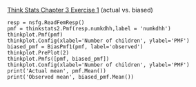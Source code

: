 [Think Stats Chapter 3 Exercise 1](http://greenteapress.com/thinkstats2/html/thinkstats2004.html#toc31) (actual vs. biased)

```
resp = nsfg.ReadFemResp()
pmf = thinkstats2.Pmf(resp.numkdhh,label = 'numkdhh')
thinkplot.Pmf(pmf)
thinkplot.Config(xlabel='Number of children', ylabel='PMF')
biased_pmf = BiasPmf1(pmf, label='observed')
thinkplot.PrePlot(2)
thinkplot.Pmfs([pmf, biased_pmf])
thinkplot.Config(xlabel='Number of children', ylabel='PMF')
print('Actual mean', pmf.Mean())
print('Observed mean', biased_pmf.Mean())
```
